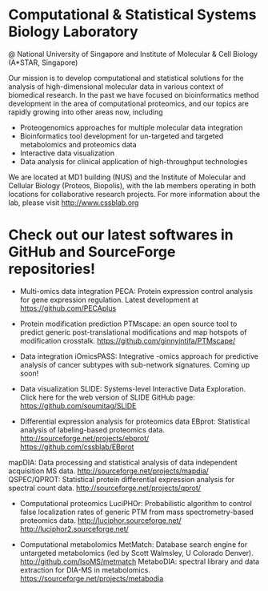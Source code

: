 
# Computational & Statistical Systems Biology Laboratory
@ National University of Singapore and Institute of Molecular & Cell Biology (A*STAR, Singapore)

Our mission is to develop computational and statistical solutions for the analysis of high-dimensional molecular data in various context of biomedical research. In the past we have focused on bioinformatics method development in the area of computational proteomics, and our topics are rapidly growing into other areas now, including

- Proteogenomics approaches for multiple molecular data integration
- Bioinformatics tool development for un-targeted and targeted metabolomics and proteomics data
- Interactive data visualization
- Data analysis for clinical application of high-throughput technologies

We are located at MD1 building (NUS) and the Institute of Molecular and Cellular Biology (Proteos, Biopolis), with the lab members operating in both locations for collaborative research projects. For more information about the lab, please visit http://www.cssblab.org

# Check out our latest softwares in GitHub and SourceForge repositories!

- Multi-omics data integration
PECA: Protein expression control analysis for gene expression regulation. 
Latest development at https://github.com/PECAplus 

- Protein modification prediction
PTMscape: an open source tool to predict generic post-translational modifications and map hotspots of modification crosstalk. 
https://github.com/ginnyintifa/PTMscape/

- Data integration
iOmicsPASS: Integrative -omics approach for predictive analysis of cancer subtypes with sub-network signatures. 
Coming up soon! 

- Data visualization
SLIDE: Systems-level Interactive Data Exploration. 
Click here for the web version of SLIDE
GitHub page: https://github.com/soumitag/SLIDE

- Differential expression analysis for proteomics data
EBprot: Statistical analysis of labeling-based proteomics data.
http://sourceforge.net/projects/ebprot/ 
https://github.com/cssblab/EBprot

mapDIA: Data processing and statistical analysis of data independent acquisition MS data. 
http://sourceforge.net/projects/mapdia/
QSPEC/QPROT: Statistical protein differential expression analysis for spectral count data. 
http://sourceforge.net/projects/qprot/

- Computational proteomics
LuciPHOr: Probabilistic algorithm to control false localization rates of generic PTM from mass spectrometry-based proteomics data. 
http://luciphor.sourceforge.net/ 
http://luciphor2.sourceforge.net/

- Computational metabolomics 
MetMatch: Database search engine for untargeted metabolomics (led by Scott Walmsley, U Colorado Denver). 
http://github.com/IsoMS/metmatch
MetaboDIA: spectral library and data extraction for DIA-MS in metabolomics. 
https://sourceforge.net/projects/metabodia

